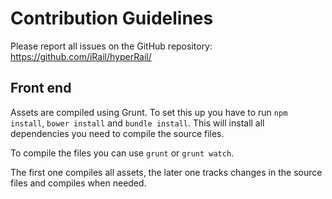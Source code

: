 # Contribution Guidelines

Please report all issues on the GitHub repository: https://github.com/iRail/hyperRail/

## Front end

Assets are compiled using Grunt. To set this up you have to run `npm install`, `bower install` and `bundle install`. This will install all dependencies you need to compile the source files.

To compile the files you can use `grunt` or `grunt watch`.

The first one compiles all assets, the later one tracks changes in the source files and compiles when needed.